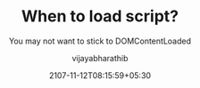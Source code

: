 ---
draft: true
author: "vijayabharathib"
title: "When to load script?"
subtitle: "You may not want to stick to DOMContentLoaded"
date: "2107-11-12T08:15:59+05:30"
publishdate: "2107-11-12T08:15:59+05:30"
tags: ["Javascript","Events","Pitfalls"]
image: "/img/newlogo.png"
image_alt: "important message about image"
image_credit: "credit the image owner"
---